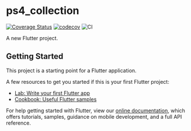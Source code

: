 # ps4_collection

[![Coverage Status](https://coveralls.io/repos/github/vladislavkovaliov/ps4-collections/badge.svg?branch=master)](https://coveralls.io/github/vladislavkovaliov/ps4-collections?branch=master)
[![codecov](https://codecov.io/gh/vladislavkovaliov/ps4-collections/branch/master/graph/badge.svg)](https://codecov.io/gh/vladislavkovaliov/ps4-collections)
![CI](https://github.com/vladislavkovaliov/ps4-collections/workflows/CI/badge.svg)

A new Flutter project.

## Getting Started

This project is a starting point for a Flutter application.

A few resources to get you started if this is your first Flutter project:

- [Lab: Write your first Flutter app](https://flutter.dev/docs/get-started/codelab)
- [Cookbook: Useful Flutter samples](https://flutter.dev/docs/cookbook)

For help getting started with Flutter, view our
[online documentation](https://flutter.dev/docs), which offers tutorials,
samples, guidance on mobile development, and a full API reference.
